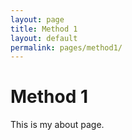 ```yaml
---
layout: page
title: Method 1
layout: default
permalink: pages/method1/
---
```


# Method 1
This is my about page.
